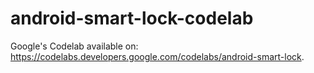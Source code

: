 # android-smart-lock-codelab

Google's Codelab available on: https://codelabs.developers.google.com/codelabs/android-smart-lock.
